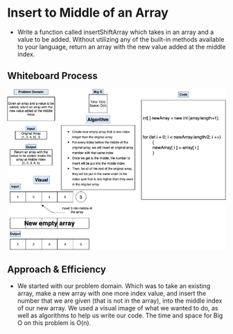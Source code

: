 # Insert to Middle of an Array

- Write a function called insertShiftArray which takes in an array and a value to be added. Without utilizing any of the built-in methods available to your language, return an array with the new value added at the middle index.

## Whiteboard Process

![Array-Insert-Shift](./array-insert-shift.jpg)

## Approach & Efficiency

- We started with our problem domain. Which was to take an existing array, make a new array with one more index value, and insert the number that we are given (that is not in the array), into the middle index of our new array. We used a visual image of what we wanted to do, as well as algorithms to help us write our code. The time and space for Big O on this problem is O(n).